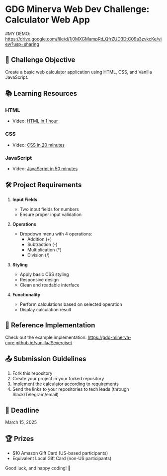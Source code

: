 # GDG Minerva Web Dev Challenge: Calculator Web App
#MY DEMO: https://drive.google.com/file/d/1j0MXGMampRd_QfrZUD3DtC09a3zvkcKe/view?usp=sharing
## 🎯 Challenge Objective
Create a basic web calculator application using HTML, CSS, and Vanilla JavaScript.

## 📚 Learning Resources
### HTML
- Video: [HTML in 1 hour](https://youtu.be/HD13eq_Pmp8?si=ocJFgu20XY_GP4oJ)

### CSS
- Video: [CSS in 20 minutes](https://youtu.be/1PnVor36_40?si=VOnigbr5RMpC3eU_)

### JavaScript
- Video: [JavaScript in 50 minutes](https://youtu.be/W6NZfCO5SIk?si=ZHHjbCrJHJ0pIAhd)

## 🛠 Project Requirements
1. **Input Fields**
   - Two input fields for numbers
   - Ensure proper input validation

2. **Operations**
   - Dropdown menu with 4 operations:
     * Addition (+)
     * Subtraction (-)
     * Multiplication (*)
     * Division (/)

3. **Styling**
   - Apply basic CSS styling
   - Responsive design
   - Clean and readable interface

4. **Functionality**
   - Perform calculations based on selected operation
   - Display calculation result

## 🌟 Reference Implementation
Check out the example implementation:
https://gdg-minerva-core.github.io/vanillaJSexercise/

## 📤 Submission Guidelines
1. Fork this repository
2. Create your project in your forked repository
3. Implement the calculator according to requirements
4. Send the links to your repositories to tech leads (through Slack/Telegram/email)

## 📅 Deadline
March 15, 2025

## 🏆 Prizes
- $10 Amazon Gift Card (US-based participants)
- Equivalent Local Gift Card (non-US participants)

Good luck, and happy coding! 🚀
